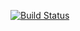 [![Build Status](https://travis-ci.org/fontdirectory/anton.svg?branch=master)](https://travis-ci.org/fontdirectory/anton)

